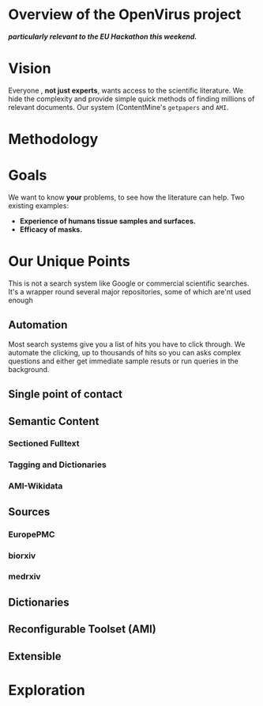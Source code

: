 # Overview of the OpenVirus project

***particularly relevant to the EU Hackathon this weekend.***

# Vision
Everyone , **not just experts**, wants access to the scientific literature. We hide the complexity and provide simple quick methods of finding millions of relevant documents. Our system (ContentMine's `getpapers` and `AMI`.  
# Methodology
# Goals
We want to know **your** problems, to see how the literature can help. Two existing examples:
* **Experience of humans tissue samples and surfaces.**
* **Efficacy of masks.**

# Our Unique Points
This is not a search system like Google or commercial scientific searches. It's a wrapper round several major repositories, some of which are'nt used enough
## Automation
Most search systems give you a list of hits you have to click through. We automate the clicking, up to thousands of hits so you can asks complex questions and either get immediate sample resuts or run queries in the background.
## Single point of contact
## Semantic Content
### Sectioned Fulltext
### Tagging and Dictionaries
### AMI-Wikidata 
## Sources
### EuropePMC
### biorxiv
### medrxiv
## Dictionaries
## Reconfigurable Toolset (AMI)
## Extensible
# Exploration



